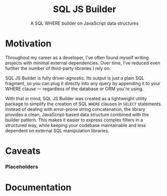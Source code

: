<h1 align="center">SQL JS Builder</h1>

<p align="center">A SQL WHERE builder on JavaScript data structures</p>

# Motivation

Throughout my career as a developer, I’ve often found myself writing projects with minimal external dependencies. Over time, I’ve reduced even further the number of third-party libraries I rely on.

SQL JS Builder is fully driver-agnostic. Its output is just a plain SQL fragment, so you can plug it directly into any query by appending it to your WHERE clause — regardless of the database or ORM you're using.

With that in mind, SQL JS Builder was created as a lightweight utility package to simplify the creation of SQL `WHERE` clauses in `SELECT` statements. Instead of dealing with error-prone string concatenation, the library provides a clean, JavaScript-based data structure combined with the builder pattern. This makes it easier to express complex filters in a structured way, while keeping your codebase maintainable and less dependent on external SQL manipulation libraries.

# Caveats

### Placeholders

# Documentation
